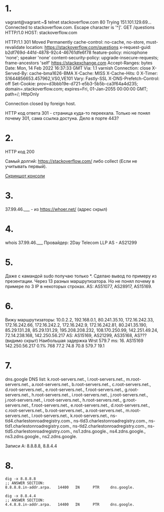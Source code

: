 # 1.
vagrant@vagrant:~$ telnet stackoverflow.com 80
Trying 151.101.129.69...
Connected to stackoverflow.com.
Escape character is '^]'.
GET /questions HTTP/1.0
HOST: stackoverflow.com

HTTP/1.1 301 Moved Permanently
cache-control: no-cache, no-store, must-revalidate
location: https://stackoverflow.com/questions
x-request-guid: b2df769d-44fd-4878-92c4-46761dfe6f78
feature-policy: microphone 'none'; speaker 'none'
content-security-policy: upgrade-insecure-requests; frame-ancestors 'self' https://stackexchange.com
Accept-Ranges: bytes
Date: Mon, 14 Feb 2022 16:37:33 GMT
Via: 1.1 varnish
Connection: close
X-Served-By: cache-bma1626-BMA
X-Cache: MISS
X-Cache-Hits: 0
X-Timer: S1644856653.457962,VS0,VE101
Vary: Fastly-SSL
X-DNS-Prefetch-Control: off
Set-Cookie: prov=d3bbb19e-d721-e5b3-5b5b-ca3f64a4d235; domain=.stackoverflow.com; expires=Fri, 01-Jan-2055 00:00:00 GMT; path=/; HttpOnly

Connection closed by foreign host.

HTTP код ответа 301 - страница куда-то переехала.
Только не понял почему 301, сама ссылка достуна. Дело в порте 443?

# 2.
HTTP код 200

Самый долгий:
https://stackoverflow.com/
либо 
collect (Если не учитывать первый).

[Скриншот консоли](https://github.com/almasamrin/devops-netology/blob/main/3_6_HW/3_6_2.jpg)

# 3.
37.99.46.___ - из https://whoer.net/ (адрес скрыл)

# 4.
whois 37.99.46.___
Провайдер: 2Day Telecom LLP
AS - AS21299

# 5.
Даже с камандой sudo получаю только *.
Сделаю вывод по примеру из презентации.
Через 13 разных маршрутизатора. Но не понял почему в примере по 3 IP в некоторых строках.
AS: AS51077, AS28917, AS15169.

# 6.
Вижу маршрутизаторы:
10.0.2.2, 192.168.0.1, 80.241.35.10, 172.16.242.33, 172.16.242.66, 172.16.242.2, 172.16.242.9, 172.16.242.81, 80.241.35.190, 85.29.131.28, 85.29.131.29, 195.208.208.232, 108.170.250.99, 142.251.49.24, 72.14.238.168, 142.250.56.217
AS: AS15169, AS21299, AS35168, AS??? (видимо скрыт)
Наибольшая задержка Wrst 579.7 ms: 
16. AS15169  142.250.56.217     0.1%   768   77.2  74.8  70.8 579.7  19.1

# 7.
dns.google DNS list: k.root-servers.net., l.root-servers.net., m.root-servers.net., a.root-servers.net., b.root-servers.net., c.root-servers.net., d.root-servers.net., e.root-servers.net., f.root-servers.net., g.root-servers.net., h.root-servers.net., i.root-servers.net., j.root-servers.net., j.root-servers.net., i.root-servers.net., h.root-servers.net., g.root-servers.net., f.root-servers.net., e.root-servers.net., d.root-servers.net., c.root-servers.net., b.root-servers.net., a.root-servers.net., m.root-servers.net., l.root-servers.net., k.root-servers.net., ns-tld4.charlestonroadregistry.com., ns-tld3.charlestonroadregistry.com., ns-tld1.charlestonroadregistry.com., ns-tld2.charlestonroadregistry.com., ns-tld5.charlestonroadregistry.com., ns1.zdns.google., ns4.zdns.google., ns3.zdns.google., ns2.zdns.google.

Записи A: 8.8.8.8, 8.8.4.4

# 8.
```
dig -x 8.8.8.8
;; ANSWER SECTION:
8.8.8.8.in-addr.arpa.   14400   IN      PTR     dns.google.
```

```
dig -x 8.8.4.4
;; ANSWER SECTION:
4.4.8.8.in-addr.arpa.   14400   IN      PTR     dns.google.
```
